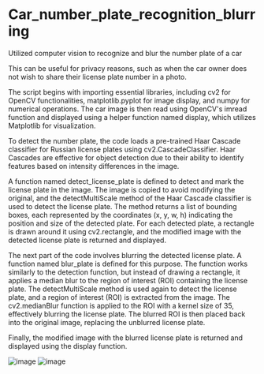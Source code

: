 # Car_number_plate_recognition_blurring
Utilized computer vision to recognize and blur the number plate of a car

This can be useful for privacy reasons, such as when the car owner does not wish to share their license plate number in a photo.

The script begins with importing essential libraries, including cv2 for OpenCV functionalities, matplotlib.pyplot for image display, and numpy for numerical operations. The car image is then read using OpenCV's imread function and displayed using a helper function named display, which utilizes Matplotlib for visualization.

To detect the number plate, the code loads a pre-trained Haar Cascade classifier for Russian license plates using cv2.CascadeClassifier. Haar Cascades are effective for object detection due to their ability to identify features based on intensity differences in the image.

A function named detect_license_plate is defined to detect and mark the license plate in the image. The image is copied to avoid modifying the original, and the detectMultiScale method of the Haar Cascade classifier is used to detect the license plate. The method returns a list of bounding boxes, each represented by the coordinates (x, y, w, h) indicating the position and size of the detected plate. For each detected plate, a rectangle is drawn around it using cv2.rectangle, and the modified image with the detected license plate is returned and displayed.

The next part of the code involves blurring the detected license plate. A function named blur_plate is defined for this purpose. The function works similarly to the detection function, but instead of drawing a rectangle, it applies a median blur to the region of interest (ROI) containing the license plate. The detectMultiScale method is used again to detect the license plate, and a region of interest (ROI) is extracted from the image. The cv2.medianBlur function is applied to the ROI with a kernel size of 35, effectively blurring the license plate. The blurred ROI is then placed back into the original image, replacing the unblurred license plate.

Finally, the modified image with the blurred license plate is returned and displayed using the display function.

![image](https://github.com/user-attachments/assets/f406800e-90b0-49ab-9248-6f631317237f)
![image](https://github.com/user-attachments/assets/f8359f10-5fbb-40ae-af84-d1c1f0ac4383)
